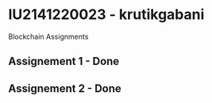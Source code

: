 # IU2141220023 - krutikgabani

Blockchain Assignments

## Assignement 1 - Done
## Assignement 2 - Done

